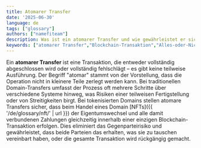 ```yaml
---
title: Atomarer Transfer
date: '2025-06-30'
language: de
tags: ["glossary"]
authors: ["namefiteam"]
description: Was ist ein atomarer Transfer und wie gewährleistet er sichere Domain-Transaktionen?
keywords: ["atomarer Transfer","Blockchain-Transaktion","Alles-oder-Nichts","sicherer Austausch","Smart Contract"]
---
```



Ein **atomarer Transfer** ist eine Transaktion, die entweder vollständig abgeschlossen wird oder vollständig fehlschlägt – es gibt keine teilweise Ausführung. Der Begriff "atomar" stammt von der Vorstellung, dass die Operation nicht in kleinere Teile zerlegt werden kann. Bei traditionellen Domain-Transfers umfasst der Prozess oft mehrere Schritte über verschiedene Systeme hinweg, was Risiken einer teilweisen Fertigstellung oder von Streitigkeiten birgt. Bei tokenisierten Domains stellen atomare Transfers sicher, dass beim Handel eines Domain [NFTs]({{ '/de/glossary/nft/' | url }}) der Eigentumswechsel und alle damit verbundenen Zahlungen gleichzeitig innerhalb einer einzigen Blockchain-Transaktion erfolgen. Dies eliminiert das Gegenparteirisiko und gewährleistet, dass beide Parteien das erhalten, was sie zu tauschen vereinbart haben, oder die gesamte Transaktion wird rückgängig gemacht.
